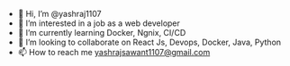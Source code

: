 - 👋 Hi, I’m @yashraj1107
- 👀 I’m interested in a job as a web developer
- 🌱 I’m currently learning Docker, Ngnix, CI/CD
- 💞️ I’m looking to collaborate on React Js, Devops, Docker, Java, Python
- 📫 How to reach me yashrajsawant1107@gmail.com

<!---
yashraj1107/yashraj1107 is a ✨ special ✨ repository because its `README.md` (this file) appears on your GitHub profile.
You can click the Preview link to take a look at your changes.
--->
